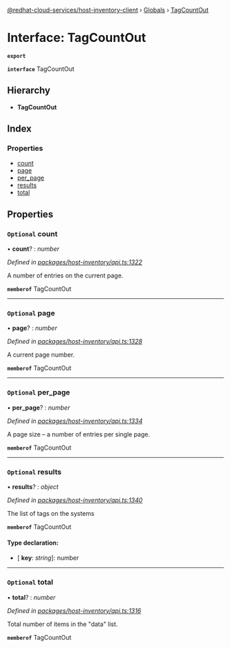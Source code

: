 [@redhat-cloud-services/host-inventory-client](../README.md) › [Globals](../globals.md) › [TagCountOut](tagcountout.md)

# Interface: TagCountOut

**`export`** 

**`interface`** TagCountOut

## Hierarchy

* **TagCountOut**

## Index

### Properties

* [count](tagcountout.md#optional-count)
* [page](tagcountout.md#optional-page)
* [per_page](tagcountout.md#optional-per_page)
* [results](tagcountout.md#optional-results)
* [total](tagcountout.md#optional-total)

## Properties

### `Optional` count

• **count**? : *number*

*Defined in [packages/host-inventory/api.ts:1322](https://github.com/RedHatInsights/javascript-clients/blob/master/packages/host-inventory/api.ts#L1322)*

A number of entries on the current page.

**`memberof`** TagCountOut

___

### `Optional` page

• **page**? : *number*

*Defined in [packages/host-inventory/api.ts:1328](https://github.com/RedHatInsights/javascript-clients/blob/master/packages/host-inventory/api.ts#L1328)*

A current page number.

**`memberof`** TagCountOut

___

### `Optional` per_page

• **per_page**? : *number*

*Defined in [packages/host-inventory/api.ts:1334](https://github.com/RedHatInsights/javascript-clients/blob/master/packages/host-inventory/api.ts#L1334)*

A page size – a number of entries per single page.

**`memberof`** TagCountOut

___

### `Optional` results

• **results**? : *object*

*Defined in [packages/host-inventory/api.ts:1340](https://github.com/RedHatInsights/javascript-clients/blob/master/packages/host-inventory/api.ts#L1340)*

The list of tags on the systems

**`memberof`** TagCountOut

#### Type declaration:

* \[ **key**: *string*\]: number

___

### `Optional` total

• **total**? : *number*

*Defined in [packages/host-inventory/api.ts:1316](https://github.com/RedHatInsights/javascript-clients/blob/master/packages/host-inventory/api.ts#L1316)*

Total number of items in the \"data\" list.

**`memberof`** TagCountOut
